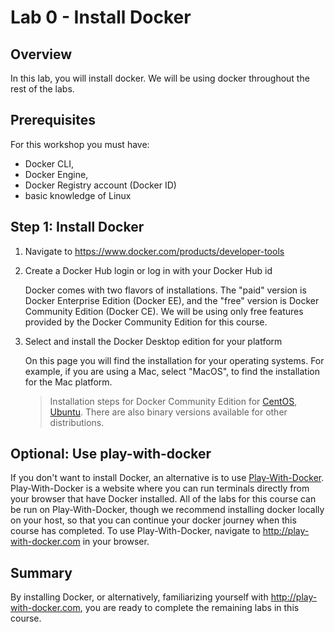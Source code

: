# Lab 0 - Install Docker

## Overview

In this lab, you will install docker. We will be using docker throughout the rest of the labs.

## Prerequisites

For this workshop you must have:

- Docker CLI,
- Docker Engine,
- Docker Registry account (Docker ID)
- basic knowledge of Linux

## Step 1: Install Docker

1. Navigate to https://www.docker.com/products/developer-tools

1. Create a Docker Hub login or log in with your Docker Hub id

    Docker comes with two flavors of installations. The "paid" version is Docker Enterprise Edition (Docker EE), and the "free" version is Docker Community Edition (Docker CE). We will be using only free features provided by the Docker Community Edition for this course.

1. Select and install the Docker Desktop edition for your platform

    On this page you will find the installation for your operating systems. For example, if you are using a Mac, select "MacOS", to find the installation for the Mac platform.

    > Installation steps for Docker Community Edition for [CentOS](https://docs.docker.com/install/linux/docker-ce/centos/), [Ubuntu](https://docs.docker.com/install/linux/docker-ce/ubuntu/). There are also binary versions available for other distributions.

## **Optional:** Use play-with-docker

If you don't want to install Docker, an alternative is to use [Play-With-Docker](http://play-with-docker.com). Play-With-Docker is a website where you can run terminals directly from your browser that have Docker installed. All of the labs for this course can be run on Play-With-Docker, though we recommend installing docker locally on your host, so that you can continue your docker journey when this course has completed. To use Play-With-Docker, navigate to http://play-with-docker.com in your browser.

## Summary

By installing Docker, or alternatively, familiarizing yourself with http://play-with-docker.com, you are ready to complete the remaining labs in this course.
